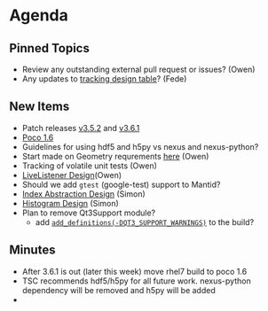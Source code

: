 Agenda
======

Pinned Topics
-------------
* Review any outstanding external pull request or issues? (Owen)
* Any updates to [tracking design table](https://github.com/mantidproject/documents/blob/master/Project-Management/TechnicalSteeringCommittee/reports/TSC-TrackingDesignProposals.md)? (Fede)

New Items
---------
* Patch releases [v3.5.2](https://github.com/mantidproject/mantid/commits/release-3.5) and [v3.6.1](https://github.com/mantidproject/mantid/commits/release-v3.6)
* [Poco 1.6](/Project-Management/TechnicalSteeringCommittee/reports/Poco_14_to_16.md)
* Guidelines for using hdf5 and h5py vs nexus and nexus-python?
* Start made on Geometry requrements [here](/Design/Instrument-2.0/requirements-v2.md) (Owen)
* Tracking of volatile unit tests (Owen)
* [LiveListener Design](https://github.com/mantidproject/documents/pull/7)(Owen)
* Should we add `gtest` (google-test) support to Mantid?
* [Index Abstraction Design](https://github.com/mantidproject/documents/pull/13) (Simon)
* [Histogram Design](https://github.com/mantidproject/documents/pull/14) (Simon)
* Plan to remove Qt3Support module?
  * add [`add_definitions(-DQT3_SUPPORT_WARNINGS)`](https://gist.github.com/quantumsteve/a3d0733cd3ea31452ed0) to the build?   

Minutes
-------
* After 3.6.1 is out (later this week) move rhel7 build to poco 1.6
* TSC recommends hdf5/h5py for all future work. nexus-python dependency will be removed and h5py will be added
* 

